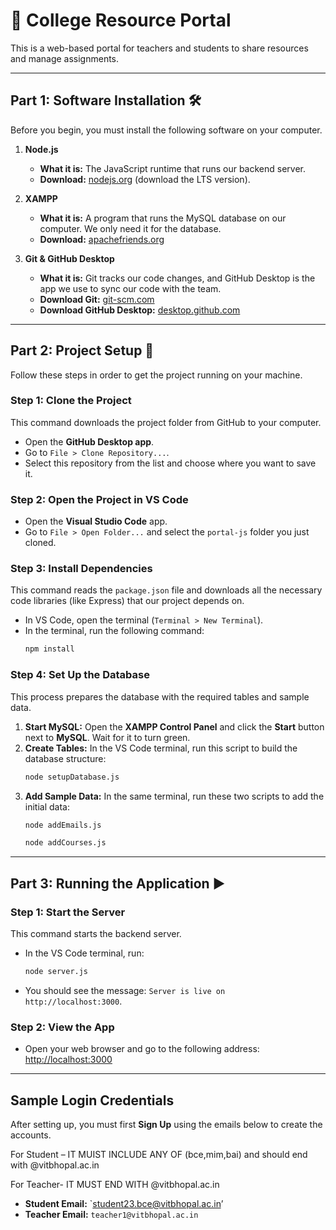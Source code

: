 ﻿# 📘 College Resource Portal

This is a web-based portal for teachers and students to share resources and manage assignments.

---
## Part 1: Software Installation 🛠️
Before you begin, you must install the following software on your computer.

1.  **Node.js**
    * **What it is:** The JavaScript runtime that runs our backend server.
    * **Download:** [nodejs.org](https://nodejs.org/) (download the LTS version).

2.  **XAMPP**
    * **What it is:** A program that runs the MySQL database on our computer. We only need it for the database.
    * **Download:** [apachefriends.org](https://www.apachefriends.org/download.html)

3.  **Git & GitHub Desktop**
    * **What it is:** Git tracks our code changes, and GitHub Desktop is the app we use to sync our code with the team.
    * **Download Git:** [git-scm.com](https://git-scm.com/downloads)
    * **Download GitHub Desktop:** [desktop.github.com](https://desktop.github.com/)

---
## Part 2: Project Setup 🚀
Follow these steps in order to get the project running on your machine.

### Step 1: Clone the Project
This command downloads the project folder from GitHub to your computer.
* Open the **GitHub Desktop app**.
* Go to `File > Clone Repository...`.
* Select this repository from the list and choose where you want to save it.

### Step 2: Open the Project in VS Code
* Open the **Visual Studio Code** app.
* Go to `File > Open Folder...` and select the `portal-js` folder you just cloned.

### Step 3: Install Dependencies
This command reads the `package.json` file and downloads all the necessary code libraries (like Express) that our project depends on.
* In VS Code, open the terminal (`Terminal > New Terminal`).
* In the terminal, run the following command:
    ```bash
    npm install
    ```

### Step 4: Set Up the Database
This process prepares the database with the required tables and sample data.
1.  **Start MySQL:** Open the **XAMPP Control Panel** and click the **Start** button next to **MySQL**. Wait for it to turn green.
2.  **Create Tables:** In the VS Code terminal, run this script to build the database structure:
    ```bash
    node setupDatabase.js
    ```
3.  **Add Sample Data:** In the same terminal, run these two scripts to add the initial data:
    ```bash
    node addEmails.js
    ```
    ```bash
    node addCourses.js
    ```

---
## Part 3: Running the Application ▶️

### Step 1: Start the Server
This command starts the backend server.
* In the VS Code terminal, run:
    ```bash
    node server.js
    ```
* You should see the message: `Server is live on http://localhost:3000`.

### Step 2: View the App
* Open your web browser and go to the following address:
    [http://localhost:3000](http://localhost:3000)

---
## Sample Login Credentials
After setting up, you must first **Sign Up** using the emails below to create the accounts.

For Student – IT MUIST INCLUDE ANY OF (bce,mim,bai) and should end with                        @vitbhopal.ac.in

For Teacher- IT MUST END WITH @vitbhopal.ac.in

* **Student Email:** `student23.bce@vitbhopal.ac.in’
* **Teacher Email:** `teacher1@vitbhopal.ac.in`
